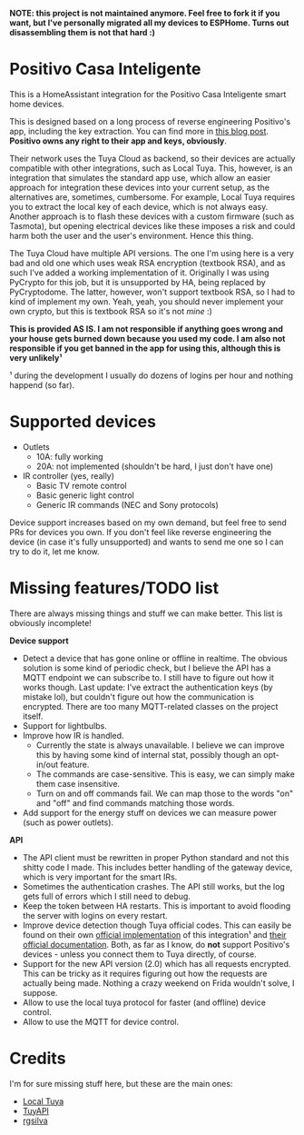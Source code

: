**NOTE: this project is not maintained anymore. Feel free to fork it if you want, but I've personally migrated all my devices to ESPHome. Turns out disassembling them is not that hard :)**

# Positivo Casa Inteligente

This is a HomeAssistant integration for the Positivo Casa Inteligente smart home devices.

This is designed based on a long process of reverse engineering Positivo's app, including the key extraction. You can find more in [this blog post](https://blog.rgsilva.com/reverse-engineering-positivos-smart-home-app/). **Positivo owns any right to their app and keys, obviously**.

Their network uses the Tuya Cloud as backend, so their devices are actually compatible with other integrations, such as Local Tuya. This, however, is an integration that simulates the standard app use, which allow an easier approach for integration these devices into your current setup, as the alternatives are, sometimes, cumbersome. For example, Local Tuya requires you to extract the local key of each device, which is not always easy. Another approach is to flash these devices with a custom firmware (such as Tasmota), but opening electrical devices like these imposes a risk and could harm both the user and the user's environment. Hence this thing.

The Tuya Cloud have multiple API versions. The one I'm using here is a very bad and old one which uses weak RSA encryption (textbook RSA), and as such I've added a working implementation of it. Originally I was using PyCrypto for this job, but it is unsupported by HA, being replaced by PyCryptodome. The latter, however, won't support textbook RSA, so I had to kind of implement my own. Yeah, yeah, you should never implement your own crypto, but this is textbook RSA so it's not _mine_ :)

**This is provided AS IS. I am not responsible if anything goes wrong and your house gets burned down because you used my code. I am also not responsible if you get banned in the app for using this, although this is very unlikely¹**

¹ during the development I usually do dozens of logins per hour and nothing happend (so far).

# Supported devices

- Outlets
  - 10A: fully working
  - 20A: not implemented (shouldn't be hard, I just don't have one)
- IR controller (yes, really)
  - Basic TV remote control
  - Basic generic light control
  - Generic IR commands (NEC and Sony protocols)

Device support increases based on my own demand, but feel free to send PRs for devices you own. If you don't feel like reverse engineering the device (in case it's fully unsupported) and wants to send me one so I can try to do it, let me know.

# Missing features/TODO list

There are always missing things and stuff we can make better. This list is obviously incomplete!

**Device support**

- Detect a device that has gone online or offline in realtime. The obvious solution is some kind of periodic check, but I believe the API has a MQTT endpoint we can subscribe to. I still have to figure out how it works though. Last update: I've extract the authentication keys (by mistake lol), but couldn't figure out how the communication is encrypted. There are too many MQTT-related classes on the project itself.
- Support for lightbulbs.
- Improve how IR is handled.
  - Currently the state is always unavailable. I believe we can improve this by having some kind of internal stat, possibly though an opt-in/out feature.
  - The commands are case-sensitive. This is easy, we can simply make them case insensitive.
  - Turn on and off commands fail. We can map those to the words "on" and "off" and find commands matching those words.
- Add support for the energy stuff on devices we can measure power (such as power outlets).

**API**

- The API client must be rewritten in proper Python standard and not this shitty code I made. This includes better handling of the gateway device, which is very important for the smart IRs.
- Sometimes the authentication crashes. The API still works, but the log gets full of errors which I still need to debug.
- Keep the token between HA restarts. This is important to avoid flooding the server with logins on every restart.
- Improve device detection though Tuya official codes. This can easily be found on their own [official implementation](https://github.com/tuya/tuya-home-assistant) of this integration¹ and [their official documentation](https://developer.tuya.com/en/docs/iot/categorykgczpc?id=Kaiuz08zj1l4y). Both, as far as I know, do **not** support Positivo's devices - unless you connect them to Tuya directly, of course.
- Support for the new API version (2.0) which has all requests encrypted. This can be tricky as it requires figuring out how the requests are actually being made. Nothing a crazy weekend on Frida wouldn't solve, I suppose.
- Allow to use the local tuya protocol for faster (and offline) device control.
- Allow to use the MQTT for device control.

# Credits

I'm for sure missing stuff here, but these are the main ones:

- [Local Tuya](https://github.com/rospogrigio/localtuya)
- [TuyAPI](https://github.com/codetheweb/tuyapi)
- [rgsilva](https://github.com/rgsilva/homeassistant-positivo)
